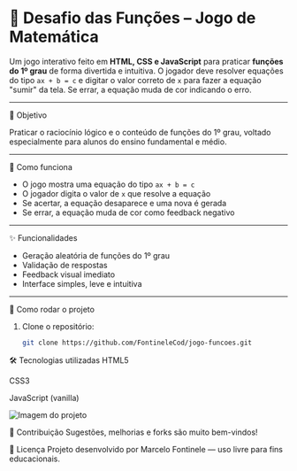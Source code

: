 # 🧠 Desafio das Funções – Jogo de Matemática


Um jogo interativo feito em **HTML, CSS e JavaScript** para praticar **funções do 1º grau** de forma divertida e intuitiva. O jogador deve resolver equações do tipo `ax + b = c` e digitar o valor correto de `x` para fazer a equação "sumir" da tela. Se errar, a equação muda de cor indicando o erro.

---

🎯 Objetivo

Praticar o raciocínio lógico e o conteúdo de funções do 1º grau, voltado especialmente para alunos do ensino fundamental e médio.

---

🧩 Como funciona

- O jogo mostra uma equação do tipo `ax + b = c`
- O jogador digita o valor de `x` que resolve a equação
- Se acertar, a equação desaparece e uma nova é gerada
- Se errar, a equação muda de cor como feedback negativo

---

✨ Funcionalidades

- Geração aleatória de funções do 1º grau
- Validação de respostas
- Feedback visual imediato
- Interface simples, leve e intuitiva

---

🚀 Como rodar o projeto

1. Clone o repositório:
   ```bash
   git clone https://github.com/FontineleCod/jogo-funcoes.git

🛠️ Tecnologias utilizadas
HTML5

CSS3

JavaScript (vanilla)

![Imagem do projeto](https://github.com/user-attachments/assets/611f2308-3da9-43b3-a216-dc3b643b2114)

🤝 Contribuição
Sugestões, melhorias e forks são muito bem-vindos!

📘 Licença
Projeto desenvolvido por Marcelo Fontinele — uso livre para fins educacionais.
